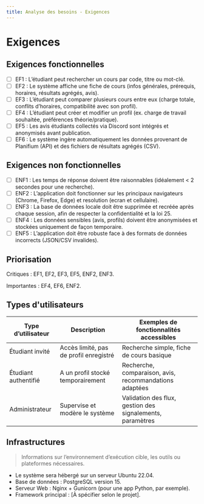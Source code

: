 ```yaml
---
title: Analyse des besoins - Exigences
---
```


# Exigences

## Exigences fonctionnelles

- [ ] EF1 : L’étudiant peut rechercher un cours par code, titre ou mot-clé.
- [ ] EF2 : Le système affiche une fiche de cours (infos générales, prérequis, horaires, résultats agrégés, avis).
- [ ] EF3 : L’étudiant peut comparer plusieurs cours entre eux (charge totale, conflits d’horaires, compatibilité avec son profil).
- [ ] EF4 : L’étudiant peut créer et modifier un profil (ex. charge de travail souhaitée, préférences théorie/pratique).
- [ ] EF5 : Les avis étudiants collectés via Discord sont intégrés et anonymisés avant publication.
- [ ] EF6 : Le système ingère automatiquement les données provenant de Planifium (API) et des fichiers de résultats agrégés (CSV).

## Exigences non fonctionnelles

- [ ] ENF1 : Les temps de réponse doivent être raisonnables (idéalement < 2 secondes pour une recherche).
- [ ] ENF2 : L’application doit fonctionner sur les principaux navigateurs (Chrome, Firefox, Edge) et resolution (ecran et cellulaire).
- [ ] ENF3 : La base de données locale doit être supprimée et recréée après chaque session, afin de respecter la confidentialité et la loi 25.
- [ ] ENF4 : Les données sensibles (avis, profils) doivent être anonymisées et stockées uniquement de façon temporaire.
- [ ] ENF5 : L’application doit être robuste face à des formats de données incorrects (JSON/CSV invalides).

## Priorisation

Critiques : EF1, EF2, EF3, EF5, ENF2, ENF3.

Importantes : EF4, EF6, ENF2.

## Types d'utilisateurs

| Type d’utilisateur   | Description                            | Exemples de fonctionnalités accessibles                   |
| -------------------- | -------------------------------------- | --------------------------------------------------------- |
| Étudiant invité      | Accès limité, pas de profil enregistré | Recherche simple, fiche de cours basique                  |
| Étudiant authentifié | A un profil stocké temporairement      | Recherche, comparaison, avis, recommandations adaptées    |
| Administrateur       | Supervise et modère le système         | Validation des flux, gestion des signalements, paramètres |

## Infrastructures

> Informations sur l’environnement d’exécution cible, les outils ou plateformes nécessaires.

- Le système sera hébergé sur un serveur Ubuntu 22.04.
- Base de données : PostgreSQL version 15.
- Serveur Web : Nginx + Gunicorn (pour une app Python, par exemple).
- Framework principal : [À spécifier selon le projet].

<!-- TODO: Compléter selon le stack technique prévu. -->
